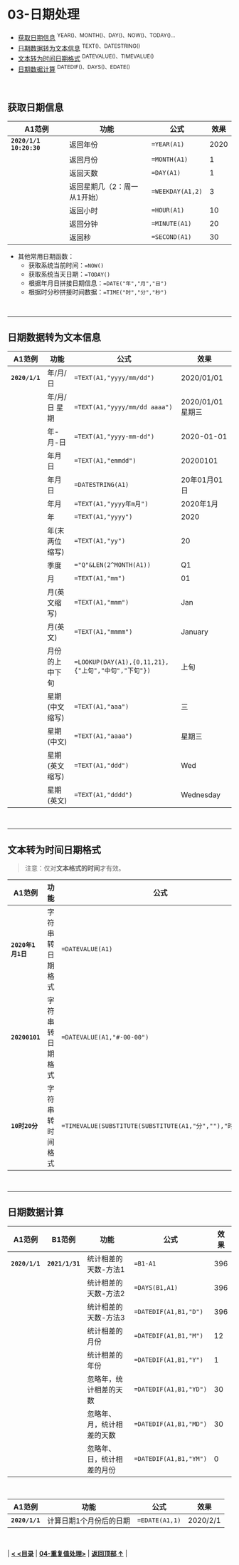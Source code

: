 # 03-日期处理

- [获取日期信息](#获取日期信息)  <sup>YEAR()、MONTH()、DAY()、NOW()、TODAY()...</sup>
- [日期数据转为文本信息](#日期数据转为文本信息)  <sup>TEXT()、DATESTRING()</SUP>
- [文本转为时间日期格式](#文本转为时间日期格式)  <sup>DATEVALUE()、TIMEVALUE()</sup>
- [日期数据计算](#日期数据计算)  <sup>DATEDIF()、DAYS()、EDATE()</sup>

<br/>

## 获取日期信息

| A1范例                  | 功能                         | 公式             | 效果 |
| ----------------------- | ---------------------------- | ---------------- | ---- |
| **`2020/1/1 10:20:30`** | 返回年份                     | `=YEAR(A1)`      | 2020 |
|                         | 返回月份                     | `=MONTH(A1)`     | 1    |
|                         | 返回天数                     | `=DAY(A1)`       | 1    |
|                         | 返回星期几（2：周一从1开始） | `=WEEKDAY(A1,2)` | 3    |
|                         | 返回小时                     | `=HOUR(A1)`      | 10   |
|                         | 返回分钟                     | `=MINUTE(A1)`    | 20   |
|                         | 返回秒                       | `=SECOND(A1)`    | 30   |

- 其他常用日期函数：
  - 获取系统当前时间：`=NOW()`
  - 获取系统当天日期：`=TODAY()`
  - 根据年月日拼接日期信息：`=DATE("年","月","日")`
  - 根据时分秒拼接时间数据：`=TIME("时","分","秒")`

<br/>

------

## 日期数据转为文本信息

| A1范例         | 功能           | 公式                                                | 效果              |
| -------------- | -------------- | --------------------------------------------------- | ----------------- |
| **`2020/1/1`** | 年/月/日       | `=TEXT(A1,"yyyy/mm/dd")`                            | 2020/01/01        |
|                | 年/月/日 星期  | `=TEXT(A1,"yyyy/mm/dd aaaa")`                       | 2020/01/01 星期三 |
|                | 年-月-日       | `=TEXT(A1,"yyyy-mm-dd")`                            | 2020-01-01        |
|                | 年月日         | `=TEXT(A1,"emmdd")`                                 | 20200101          |
|                | 年月日         | `=DATESTRING(A1)`                                   | 20年01月01日      |
|                | 年月           | `=TEXT(A1,"yyyy年m月")`                             | 2020年1月         |
|                | 年             | `=TEXT(A1,"yyyy")`                                  | 2020              |
|                | 年(末两位缩写) | `=TEXT(A1,"yy")`                                    | 20                |
|                | 季度           | `="Q"&LEN(2^MONTH(A1))`                             | Q1                |
|                | 月             | `=TEXT(A1,"mm")`                                    | 01                |
|                | 月(英文缩写)   | `=TEXT(A1,"mmm")`                                   | Jan               |
|                | 月(英文)       | `=TEXT(A1,"mmmm")`                                  | January           |
|                | 月份的上中下旬 | `=LOOKUP(DAY(A1),{0,11,21},{"上旬","中旬","下旬"})` | 上旬              |
|                | 星期(中文缩写) | `=TEXT(A1,"aaa")`                                   | 三                |
|                | 星期(中文)     | `=TEXT(A1,"aaaa")`                                  | 星期三            |
|                | 星期(英文缩写) | `=TEXT(A1,"ddd")`                                   | Wed               |
|                | 星期(英文)     | `=TEXT(A1,"dddd")`                                  | Wednesday         |

<br/>

------

## 文本转为时间日期格式

> 注意：仅对**文本格式的时间**才有效。

| A1范例             | 功能             | 公式                                                      | 效果     |
| ------------------ | ---------------- | --------------------------------------------------------- | -------- |
| **`2020年1月1日`** | 字符串转日期格式 | `=DATEVALUE(A1)`                                          | 2020/1/1 |
| **`20200101`**     | 字符串转日期格式 | `=DATEVALUE(A1,"#-00-00")`                                | 2020/1/1 |
| **`10时20分`**     | 字符串转时间格式 | `=TIMEVALUE(SUBSTITUTE(SUBSTITUTE(A1,"分",""),"时",":"))` | 10:20:00 |

<br/>

------

## 日期数据计算

| A1范例         | B1范例          | 功能                       | 公式                   | 效果 |
| -------------- | --------------- | -------------------------- | ---------------------- | ---- |
| **`2020/1/1`** | **`2021/1/31`** | 统计相差的天数-方法1       | `=B1-A1`               | 396  |
|                |                 | 统计相差的天数-方法2       | `=DAYS(B1,A1)`         | 396  |
|                |                 | 统计相差的天数-方法3       | `=DATEDIF(A1,B1,"D")`  | 396  |
|                |                 | 统计相差的月份             | `=DATEDIF(A1,B1,"M")`  | 12   |
|                |                 | 统计相差的年份             | `=DATEDIF(A1,B1,"Y")`  | 1    |
|                |                 | 忽略年，统计相差的天数     | `=DATEDIF(A1,B1,"YD")` | 30   |
|                |                 | 忽略年、月，统计相差的天数 | `=DATEDIF(A1,B1,"MD")` | 30   |
|                |                 | 忽略年、日，统计相差的月份 | `=DATEDIF(A1,B1,"YM")` | 0    |

<br/>

| A1范例         | 功能                    | 公式           | 效果     |
| -------------- | ----------------------- | -------------- | -------- |
| **`2020/1/1`** | 计算日期1个月份后的日期 | `=EDATE(A1,1)` | 2020/2/1 |

<br/>

| [**< <目录**](./README.md) | [**04-重复值处理>**](./04-重复值处理.md) | [**返回顶部 ↑**](#03-日期处理) |
